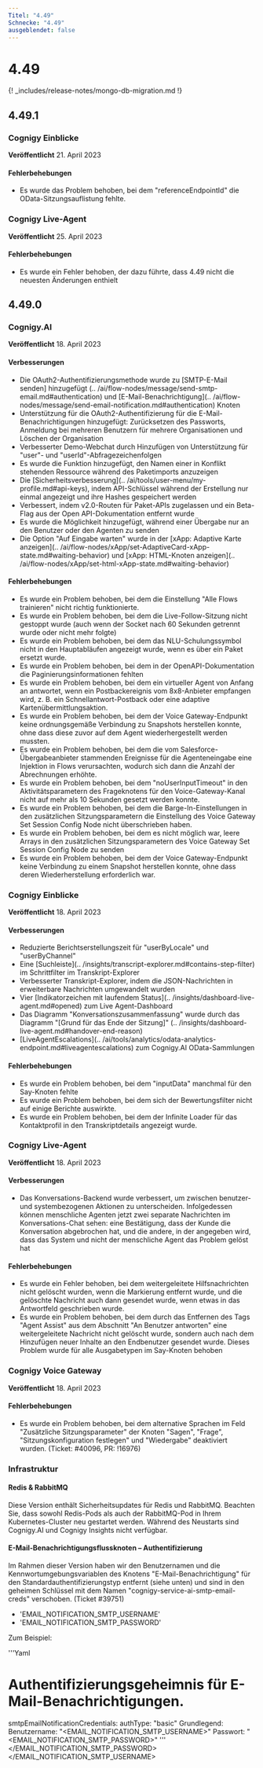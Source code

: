 ```yaml
---
Titel: "4.49"
Schnecke: "4.49"
ausgeblendet: false
---
```


# 4.49

{! _includes/release-notes/mongo-db-migration.md !}

## 4.49.1

### Cognigy Einblicke

**Veröffentlicht** 21. April 2023

#### Fehlerbehebungen

- Es wurde das Problem behoben, bei dem "referenceEndpointId" die OData-Sitzungsauflistung fehlte.

### Cognigy Live-Agent

**Veröffentlicht** 25. April 2023

#### Fehlerbehebungen

- Es wurde ein Fehler behoben, der dazu führte, dass 4.49 nicht die neuesten Änderungen enthielt

## 4.49.0

### Cognigy.AI

**Veröffentlicht** 18. April 2023

#### Verbesserungen

- Die OAuth2-Authentifizierungsmethode wurde zu [SMTP-E-Mail senden] hinzugefügt (.. /ai/flow-nodes/message/send-smtp-email.md#authentication) und [E-Mail-Benachrichtigung](.. /ai/flow-nodes/message/send-email-notification.md#authentication) Knoten
- Unterstützung für die OAuth2-Authentifizierung für die E-Mail-Benachrichtigungen hinzugefügt: Zurücksetzen des Passworts, Anmeldung bei mehreren Benutzern für mehrere Organisationen und Löschen der Organisation
- Verbesserter Demo-Webchat durch Hinzufügen von Unterstützung für "user"- und "userId"-Abfragezeichenfolgen
- Es wurde die Funktion hinzugefügt, den Namen einer in Konflikt stehenden Ressource während des Paketimports anzuzeigen
- Die [Sicherheitsverbesserung](.. /ai/tools/user-menu/my-profile.md#api-keys), indem API-Schlüssel während der Erstellung nur einmal angezeigt und ihre Hashes gespeichert werden
- Verbessert, indem v2.0-Routen für Paket-APIs zugelassen und ein Beta-Flag aus der Open API-Dokumentation entfernt wurde
- Es wurde die Möglichkeit hinzugefügt, während einer Übergabe nur an den Benutzer oder den Agenten zu senden
- Die Option "Auf Eingabe warten" wurde in der [xApp: Adaptive Karte anzeigen](.. /ai/flow-nodes/xApp/set-AdaptiveCard-xApp-state.md#waiting-behavior) und [xApp: HTML-Knoten anzeigen](.. /ai/flow-nodes/xApp/set-html-xApp-state.md#waiting-behavior)

#### Fehlerbehebungen

- Es wurde ein Problem behoben, bei dem die Einstellung "Alle Flows trainieren" nicht richtig funktionierte.
- Es wurde ein Problem behoben, bei dem die Live-Follow-Sitzung nicht gestoppt wurde (auch wenn der Socket nach 60 Sekunden getrennt wurde oder nicht mehr folgte)
- Es wurde ein Problem behoben, bei dem das NLU-Schulungssymbol nicht in den Hauptabläufen angezeigt wurde, wenn es über ein Paket ersetzt wurde.
- Es wurde ein Problem behoben, bei dem in der OpenAPI-Dokumentation die Paginierungsinformationen fehlten
- Es wurde ein Problem behoben, bei dem ein virtueller Agent von Anfang an antwortet, wenn ein Postbackereignis vom 8x8-Anbieter empfangen wird, z. B. ein Schnellantwort-Postback oder eine adaptive Kartenübermittlungsaktion.
- Es wurde ein Problem behoben, bei dem der Voice Gateway-Endpunkt keine ordnungsgemäße Verbindung zu Snapshots herstellen konnte, ohne dass diese zuvor auf dem Agent wiederhergestellt werden mussten.
- Es wurde ein Problem behoben, bei dem die vom Salesforce-Übergabeanbieter stammenden Ereignisse für die Agenteneingabe eine Injektion in Flows verursachten, wodurch sich dann die Anzahl der Abrechnungen erhöhte.
- Es wurde ein Problem behoben, bei dem "noUserInputTimeout" in den Aktivitätsparametern des Frageknotens für den Voice-Gateway-Kanal nicht auf mehr als 10 Sekunden gesetzt werden konnte.
- Es wurde ein Problem behoben, bei dem die Barge-In-Einstellungen in den zusätzlichen Sitzungsparametern die Einstellung des Voice Gateway Set Session Config Node nicht überschrieben haben.
- Es wurde ein Problem behoben, bei dem es nicht möglich war, leere Arrays in den zusätzlichen Sitzungsparametern des Voice Gateway Set Session Config Node zu senden
- Es wurde ein Problem behoben, bei dem der Voice Gateway-Endpunkt keine Verbindung zu einem Snapshot herstellen konnte, ohne dass deren Wiederherstellung erforderlich war.

### Cognigy Einblicke

**Veröffentlicht** 18. April 2023

#### Verbesserungen

- Reduzierte Berichtserstellungszeit für "userByLocale" und "userByChannel"
- Eine [Suchleiste](.. /insights/transcript-explorer.md#contains-step-filter) im Schrittfilter im Transkript-Explorer
- Verbesserter Transkript-Explorer, indem die JSON-Nachrichten in erweiterbare Nachrichten umgewandelt wurden
- Vier [Indikatorzeichen mit laufendem Status](.. /insights/dashboard-live-agent.md#opened) zum Live Agent-Dashboard
- Das Diagramm "Konversationszusammenfassung" wurde durch das Diagramm "[Grund für das Ende der Sitzung]" (.. /insights/dashboard-live-agent.md#handover-end-reason)
- [LiveAgentEscalations](.. /ai/tools/analytics/odata-analytics-endpoint.md#liveagentescalations) zum Cognigy.AI OData-Sammlungen

#### Fehlerbehebungen

- Es wurde ein Problem behoben, bei dem "inputData" manchmal für den Say-Knoten fehlte
- Es wurde ein Problem behoben, bei dem sich der Bewertungsfilter nicht auf einige Berichte auswirkte.
- Es wurde ein Problem behoben, bei dem der Infinite Loader für das Kontaktprofil in den Transkriptdetails angezeigt wurde.

### Cognigy Live-Agent

**Veröffentlicht** 18. April 2023

#### Verbesserungen

- Das Konversations-Backend wurde verbessert, um zwischen benutzer- und systembezogenen Aktionen zu unterscheiden. Infolgedessen können menschliche Agenten jetzt zwei separate Nachrichten im Konversations-Chat sehen: eine Bestätigung, dass der Kunde die Konversation abgebrochen hat, und die andere, in der angegeben wird, dass das System und nicht der menschliche Agent das Problem gelöst hat

#### Fehlerbehebungen

- Es wurde ein Fehler behoben, bei dem weitergeleitete Hilfsnachrichten nicht gelöscht wurden, wenn die Markierung entfernt wurde, und die gelöschte Nachricht auch dann gesendet wurde, wenn etwas in das Antwortfeld geschrieben wurde.
- Es wurde ein Problem behoben, bei dem durch das Entfernen des Tags "Agent Assist" aus dem Abschnitt "An Benutzer antworten" eine weitergeleitete Nachricht nicht gelöscht wurde, sondern auch nach dem Hinzufügen neuer Inhalte an den Endbenutzer gesendet wurde. Dieses Problem wurde für alle Ausgabetypen im Say-Knoten behoben

### Cognigy Voice Gateway

**Veröffentlicht** 18. April 2023

#### Fehlerbehebungen

- Es wurde ein Problem behoben, bei dem alternative Sprachen im Feld "Zusätzliche Sitzungsparameter" der Knoten "Sagen", "Frage", "Sitzungskonfiguration festlegen" und "Wiedergabe" deaktiviert wurden. (Ticket: #40096, PR: !16976)

### Infrastruktur

#### Redis & RabbitMQ

Diese Version enthält Sicherheitsupdates für Redis und RabbitMQ. Beachten Sie, dass sowohl Redis-Pods als auch der RabbitMQ-Pod in Ihrem Kubernetes-Cluster neu gestartet werden. Während des Neustarts sind Cognigy.AI und Cognigy Insights nicht verfügbar.

#### E-Mail-Benachrichtigungsflussknoten – Authentifizierung

Im Rahmen dieser Version haben wir den Benutzernamen und die Kennwortumgebungsvariablen des Knotens "E-Mail-Benachrichtigung" für den Standardauthentifizierungstyp entfernt (siehe unten) und sind in den geheimen Schlüssel mit dem Namen "cognigy-service-ai-smtp-email-creds" verschoben. (Ticket #39751)

- 'EMAIL_NOTIFICATION_SMTP_USERNAME'
- 'EMAIL_NOTIFICATION_SMTP_PASSWORD'

Zum Beispiel:

'''Yaml
# Authentifizierungsgeheimnis für E-Mail-Benachrichtigungen.
smtpEmailNotificationCredentials:
  authType: "basic"
  Grundlegend:
    Benutzername: "<EMAIL_NOTIFICATION_SMTP_USERNAME>"
    Passwort: "<EMAIL_NOTIFICATION_SMTP_PASSWORD>"
'''
</EMAIL_NOTIFICATION_SMTP_PASSWORD></EMAIL_NOTIFICATION_SMTP_USERNAME>